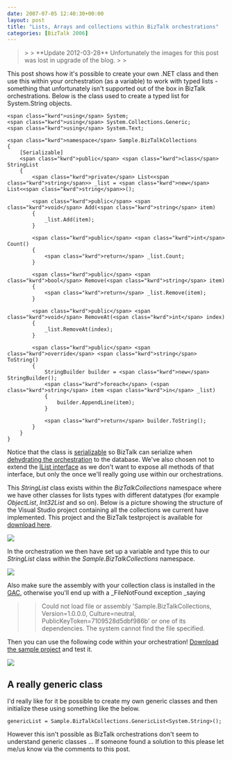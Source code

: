 ```yaml
---
date: 2007-07-05 12:40:30+00:00
layout: post
title: "Lists, Arrays and collections within BizTalk orchestrations"
categories: [BizTalk 2006]
---
```


<blockquote>  
> 
> **Update 2012-03-28**        
Unfortunately the images for this post was lost in upgrade of the blog.
> 
> </blockquote>

 

This post shows how it's possible to create your own .NET class and then use this within your orchestration (as a variable) to work with typed lists - something that unfortunately isn't supported out of the box in BizTalk orchestrations. Below is the class used to create a typed list for System.String objects.

 
    
    <span class="kwrd">using</span> System;
    <span class="kwrd">using</span> System.Collections.Generic;
    <span class="kwrd">using</span> System.Text;
    
    <span class="kwrd">namespace</span> Sample.BizTalkCollections
    {
        [Serializable]
        <span class="kwrd">public</span> <span class="kwrd">class</span> StringList
        {
            <span class="kwrd">private</span> List<<span class="kwrd">string</span>> _list = <span class="kwrd">new</span> List<<span class="kwrd">string</span>>();
    
            <span class="kwrd">public</span> <span class="kwrd">void</span> Add(<span class="kwrd">string</span> item)
            {
                _list.Add(item);
            }
    
            <span class="kwrd">public</span> <span class="kwrd">int</span> Count()
            {
                <span class="kwrd">return</span> _list.Count;
            }
    
            <span class="kwrd">public</span> <span class="kwrd">bool</span> Remove(<span class="kwrd">string</span> item)
            {
                <span class="kwrd">return</span> _list.Remove(item);
            }
    
            <span class="kwrd">public</span> <span class="kwrd">void</span> RemoveAt(<span class="kwrd">int</span> index)
            {
                _list.RemoveAt(index);
            }
    
            <span class="kwrd">public</span> <span class="kwrd">override</span> <span class="kwrd">string</span> ToString()
            {
                StringBuilder builder = <span class="kwrd">new</span> StringBuilder();
                <span class="kwrd">foreach</span> (<span class="kwrd">string</span> item <span class="kwrd">in</span> _list)
                {
                    builder.AppendLine(item);
                }
    
                <span class="kwrd">return</span> builder.ToString();
            }
        }
    }










Notice that the class is [serializable](http://msdn2.microsoft.com/en-us/library/system.serializableattribute.aspx) so BizTalk can serialize when [dehydrating the orchestration](http://msdn2.microsoft.com/en-us/library/aa995563.aspx) to the database. We've also chosen not to extend the [IList interface](http://msdn2.microsoft.com/en-us/library/system.collections.ilist.aspx) as we don't want to expose all methods of that interface, but only the once we'll really going use within our orchestrations.





This _StringList_ class exists within the _BizTalkCollections_ namespace where we have other classes for lists types with different datatypes (for example _ObjectList_, _Int32List_ and so on). Below is a picture showing the structure of the Visual Studio project containing all the collections we current have implemented. This project and the BizTalk testproject is available for [download here](http://www.richardhallgren.com/blogfiles/Sample.BizTalkCollection.zip).





[![](/assets/2007/07/windowslivewriterlistsarraysandcollectionswithinorchestra-b729biztalkcollections-thumb23.jpg)](/assets/2007/07/windowslivewriterlistsarraysandcollectionswithinorchestra-b729biztalkcollections23.jpg)





In the orchestration we then have set up a variable and type this to our _StringList_ class within the _Sample.BizTalkCollections_ namespace.





[![](/assets/2007/07/windowslivewriterlistsarraysandcollectionswithinorchestra-b729variable-thumb53.jpg)](/assets/2007/07/windowslivewriterlistsarraysandcollectionswithinorchestra-b729variable53.jpg)





Also make sure the assembly with your collection class is installed in the [GAC](http://support.microsoft.com/kb/815808), otherwise you'll end up with a _FileNotFound exception _saying





<blockquote>
  
> 
> Could not load file or assembly 'Sample.BizTalkCollections, Version=1.0.0.0, Culture=neutral, PublicKeyToken=7109528d5dbf986b' or one of its dependencies. The system cannot find the file specified.
> 
> 
</blockquote>





Then you can use the following code within your orchestration! [Download the sample project](http://www.richardhallgren.com/blogfiles/Sample.BizTalkCollection.zip) and test it.





[![](/assets/2007/07/windowslivewriterlistsarraysandcollectionswithinorchestra-b729code2-thumb12.jpg)](/assets/2007/07/windowslivewriterlistsarraysandcollectionswithinorchestra-b729code212.jpg)





## A really generic class





I'd really like for it be possible to create my own generic classes and then initialize these using something like the below.




    
    genericList = Sample.BizTalkCollections.GenericList<System.String>();










However this isn't possible as BizTalk orchestrations don't seem to understand generic classes ... If someone found a solution to this please let me/us know via the comments to this post.
